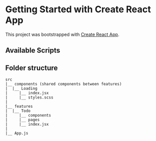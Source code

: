 # Getting Started with Create React App

This project was bootstrapped with [Create React App](https://github.com/facebook/create-react-app).

## Available Scripts

## Folder structure
```
src
|__ components (shared components between features)
|  |__ Loading
|     |__ index.jsx 
|     |__ styles.scss 
|
|__ features
|  |__ Todo
|     |__ components
|     |__ pages 
|     |__ index.jsx 
|
|__ App.js
```